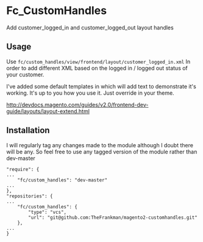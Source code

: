 # Fc_CustomHandles

Add customer_logged_in and customer_logged_out layout handles

## Usage

Use `fc/custom_handles/view/frontend/layout/customer_logged_in.xml` In order to add different XML based on the logged in / logged out status of your customer.

I've added some default templates in which will add text to demonstrate it's working. It's up to you how you use it. Just override in your theme. 

http://devdocs.magento.com/guides/v2.0/frontend-dev-guide/layouts/layout-extend.html

## Installation

I will regularly tag any changes made to the module although I doubt there will be any. So feel free to use any tagged version of the module rather than dev-master

```
"require": {
...
    "fc/custom_handles": "dev-master"
...
},
"repositories": {
...
    "fc/custom_handles": {
        "type": "vcs",
        "url": "git@github.com:TheFrankman/magento2-customhandles.git"
    },
...
}
```
